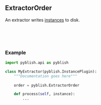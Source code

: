 ## ExtractorOrder

An extractor writes [instances](pages/instance.md) to disk.

<br>
<br>
<br>

### Example

```python
import pyblish.api as pyblish

class MyExtractor(pyblish.InstancePlugin):
    """Documentation goes here"""
    
    order = pyblish.ExtractorOrder

    def process(self, instance):
        ...
```